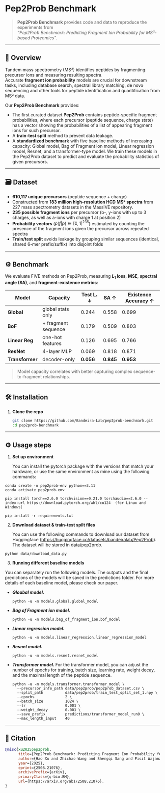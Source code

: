 # **Pep2Prob Benchmark**

> **Pep2Prob Benchmark** provides code and data to reproduce the experiments from  
> *“Pep2Prob Benchmark: Predicting Fragment Ion Probability for MS²-based Proteomics”*.

---

## 📖 Overview

Tandem mass spectrometry (MS²) identifies peptides by fragmenting precursor ions and measuring resulting spectra.  
Accurate **fragment ion probability** models are crucial for downstream tasks, including database search, spectral library matching, de novo sequencing and other tools for peptide identification and quantification from MS² data.  

Our **Pep2Prob Benchmark** provides:

- The first curated dataset **Pep2Prob** contains peptide-specific fragment probabilities, where each precursor (peptide sequence, charge state) has a vector showing the probabilities of a list of appearing fragment ions for such precursor.  
- A **train-test split** method to prevent data leakage.
- A **standardized benchmark** with five baseline methods of increasing capacity: Global model, Bag of Fragment ion model, Linear regression model, Resnet, and a transformer-type model. We train these models in the Pep2Prob dataset to predict and evaluate the probability statistics of given precursors.
 

---

## 🗃️ Dataset

- **610,117 unique precursors** (peptide sequence + charge)  
- Constructed from **183 million high-resolution HCD MS² spectra** from 227 mass spectrometry datasets in the MassIVE repository.
- **235 possible fragment ions** per precursor (b-, y-ions with up to 3 charges, as well as a-ions with charge 1 at position 2)  
- **Probability vectors** \($p(f|p)\in[0,1]^{235}$\) estimated by counting the presence of the fragment ions given the precursor across repeated spectra  
- **Train/test split** avoids leakage by grouping similar sequences (identical, shared 6-mer prefix/suffix) into disjoint folds 

---

## ⚙️ Benchmark

We evaluate FIVE methods on Pep2Prob, measuring **$L_1$ loss**, **MSE**, **spectral angle (SA)**, and **fragment-existence metrics**:

| Model         | Capacity            | Test L₁ ↓   | SA ↑    | Existence Accuracy ↑ |
|---------------|---------------------|------------|---------|----------------------|
| **Global**    | global stats only   | 0.244      | 0.558   | 0.699                |
| **BoF**       | + fragment sequence | 0.179      | 0.509   | 0.803                |
| **Linear Reg**| one-hot features    | 0.126      | 0.695   | 0.766                |
| **ResNet**    | 4-layer MLP         | 0.069  | 0.818   | 0.871                |
| **Transformer** | decoder-only       | **0.056**      | **0.845** | **0.953**            |

> Model capacity correlates with better capturing complex sequence-to-fragment relationships.


<!-- | **CNN**       | 4-layer 1d CNN      | 0.072      | 0.808   | 0.870                | -->

---

## 🛠️ Installation

1. **Clone the repo**  
   ```bash
   git clone https://github.com/Bandeira-Lab/pep2prob-benchmark.git
   cd pep2prob-benchmark

---
## ⚙️ Usage steps
1. **Set up environment**
   
   You can install the pytorch package with the versions that match your hardware, or use the same environment as mine using the following commands:

  ```shell
  conda create -n pep2prob-env python==3.11
  conda activate pep2prob-env

  pip install torch==2.6.0 torchvision==0.21.0 torchaudio==2.6.0 --index-url https://download.pytorch.org/whl/cu124  (for Linux and Windows)

  pip install -r requirements.txt
  ```

2. **Download dataset & train-test spilt files**
   
   You can use the following commands to download our dataset from Huggingface (https://huggingface.co/datasets/bandeiralab/Pep2Prob). The dataset will be stored in data/pep2prob.

  ```shell
  python data/download_data.py
  ```

3. **Running different baseline models**

You can separately run the following models. The outputs and the final predictions of the models will be saved in the predictions folder. For more details of each baseline model, please check our paper.
   *  **_Gloabal model._**
      
      ```shell
      python -u -m models.global.global_model
      ```
   *  **_Bag of Fragment ion model._**
  
      ```shell
      python -u -m models.bag_of_fragment_ion.bof_model
      ```
   *  **_Linear regression model._**
      
      ```shell
      python -u -m models.linear_regression.linear_regression_model
      ```
   *  **_Resnet model._**
      
      ```shell
      python -u -m models.resnet.resnet_model
      ```
   *  **_Transformer model._**
      For the transformer model, you can adjust the number of epochs for training, batch size, learning rate, weight decay, and the maximal length of the peptide sequence.
      
      ```shell
      python -u -m models.transformer.transformer_model \
        --precursor_info_path data/pep2prob/pep2prob_dataset.csv \
        --split_path          data/pep2prob/train_test_split_set_1.npy \
        --epochs              2 \
        --batch_size          1024 \
        --lr                  0.001 \
        --weight_decay        0.001 \
        --save_prefix         predictions/transformer_model_run0 \
        --max_length_input    40
       ```
---

## 📖 Citation

```bibtex
@misc{xu2025pep2prob,
      title={Pep2Prob Benchmark: Predicting Fragment Ion Probability for MS$^2$-based Proteomics}, 
      author={Hao Xu and Zhichao Wang and Shengqi Sang and Pisit Wajanasara and Nuno Bandeira},
      year={2025},
      eprint={2508.21076},
      archivePrefix={arXiv},
      primaryClass={q-bio.BM},
      url={https://arxiv.org/abs/2508.21076}, 
}
```
